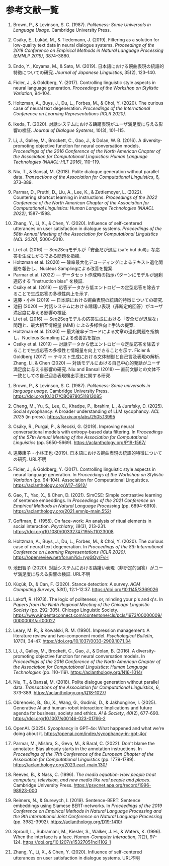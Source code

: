# 参考文献一覧

1. Brown, P., & Levinson, S. C. (1987). *Politeness: Some Universals in Language Usage*. Cambridge University Press.

2. Csáky, É., Lukáč, M., & Tiedemann, J. (2019). Filtering as a solution for low-quality text data in neural dialogue systems. *Proceedings of the 2019 Conference on Empirical Methods in Natural Language Processing (EMNLP 2019)*, 3874–3880.

3. Endo, Y., Koyama, M., & Sato, M. (2019). 日本語における婉曲表現の統語的特徴についての研究. *Journal of Japanese Linguistics*, 35(2), 123–140.

4. Ficler, J., & Goldberg, Y. (2017). Controlling linguistic style aspects in neural language generation. *Proceedings of the Workshop on Stylistic Variation*, 94–104.

5. Holtzman, A., Buys, J., Du, L., Forbes, M., & Choi, Y. (2020). The curious case of neural text degeneration. *Proceedings of the International Conference on Learning Representations (ICLR 2020)*.

6. Ikeda, T. (2020). 対話システムにおける躊躇表現がユーザ満足度に与える影響の検証. *Journal of Dialogue Systems*, 10(3), 101–115.

7. Li, J., Galley, M., Brockett, C., Gao, J., & Dolan, W. B. (2016). A diversity-promoting objective function for neural conversation models. *Proceedings of the 2016 Conference of the North American Chapter of the Association for Computational Linguistics: Human Language Technologies (NAACL-HLT 2016)*, 110–119.

8. Niu, T., & Bansal, M. (2018). Polite dialogue generation without parallel data. *Transactions of the Association for Computational Linguistics*, 6, 373–389.

9. Parmar, D., Pruthi, D., Liu, A., Lee, K., & Zettlemoyer, L. (2022). Countering shortcut learning in instructions. *Proceedings of the 2022 Conference of the North American Chapter of the Association for Computational Linguistics: Human Language Technologies (NAACL 2022)*, 1587–1598.

10. Zhang, Y., Li, X., & Chen, Y. (2020). Influence of self-centered utterances on user satisfaction in dialogue systems. *Proceedings of the 58th Annual Meeting of the Association for Computational Linguistics (ACL 2020)*, 5000–5010.


- Li et al. (2016) — Seq2Seqモデルが「安全だが退屈 (safe but dull)」な応答を生成しがちである問題を指摘.
- Holtzman et al. (2020) — 確率最大化デコーディングによるテキスト退化問題を報告し、Nucleus Samplingによる改善を提案.
- Parmar et al. (2022) — データセット作成時の指示パターンにモデルが過剰適応する "instruction bias" を検証.
- Csáky et al. (2019) — 応答データから低エントロピーの定型応答を除去することで生成応答の多様性向上を示す.
- 遠藤・小林 (2019) — 日本語における婉曲表現の統語的特徴についての研究.
- 池田 (2020) — 対話システムにおける躊躇い表現（非断定的回答）がユーザ満足度に与える影響の検証.
- Li et al. (2016) — Seq2Seqモデルの応答生成における「安全だが退屈な」問題と、最大相互情報量 (MMI) による多様性向上手法の提案.
- Holtzman et al. (2020) — 最大確率デコードによる文章の退化問題を指摘し、Nucleus Sampling による改善策を提示.
- Csáky et al. (2019) — 対話データから低エントロピーな定型応答を除去することで生成応答の多様性と情報量を向上できることを示す.
Ficler & Goldberg (2017) — テキスト生成における文体制御と自己言及表現の解析.
Zhang, Li, & Chen (2020) — 対話モデルにおける自己中心的発話がユーザ満足度に与える影響の研究.
Niu and Bansal (2018) — 直前文脈との文体不一致としての自己迎合表現検出手法に関する研究.
[^1]: OpenAI (2025). Sycophancy in GPT-4o: what happened and what we’re doing about it.
[^2]: Goffman (1955), Brown & Levinson (1987), および迎合に関する社会心理学的文献群。
[^3]: Brown, P., & Levinson, S. C. (1987). Politeness: Some universals in language usage.
[^4]: Goffman, E. (1955). On Face-work: An Analysis of Ritual Elements in Social Interaction.
[^5]: Li, J., Galley, M., Brockett, C., Gao, J., & Dolan, B. (2016). A diversity-promoting objective function for neural conversation generation. arXiv:1510.03055.
[^6]: Holtzman, A., Buys, J., Du, L., Forbes, M., & Choi, Y. (2020). The curious case of neural text degeneration. ICLR.
[^7]: Cheng, H., Bandy, J., Zhang, M., et al. (2025). Social sycophancy: A broader understanding of LLM sycophancy. ACL (in press).
[^8]: Reeves, B., & Nass, C. (1996). The Media Equation: How People Treat Computers, Television, and New Media Like Real People and Places.
[^1]: Leary, M. R., & Kowalski, R. M. (1990). Impression management: A literature review and two-component model. Psychological Bulletin, 107(1), 34–47.
[^2]: Goffman, E. (1955). On Face-work: An Analysis of Ritual Elements in Social Interaction. Psychiatry.
[^3]: Brown, P., & Levinson, S. C. (1987). Politeness: Some Universals in Language Usage. Cambridge University Press.
[^4]: Li, J., Galley, M., Brockett, C., Gao, J., & Dolan, B. (2016). A diversity-promoting objective function for neural conversation generation. NAACL 2016.
[^5]: Holtzman, A., Buys, J., Du, L., Forbes, M., & Choi, Y. (2020). The Curious Case of Neural Text Degeneration. ICLR 2020.
[^6]: Cheng, M., Yu, S., Lee, C., Khadpe, P., Ibrahim, L., & Jurafsky, D. (2025). Social sycophancy: A broader understanding of LLM sycophancy. ACL 2025 (in press).
[^7]: Reeves, B., & Nass, C. (1996). The Media Equation: How People Treat Computers, Television, and New Media Like Real People and Places. Cambridge University Press.
[^8]: Sproull, L., Subramani, M., Kiesler, S., Walker, J. H., & Waters, K. (1996). When the interface is a face. Human-Computer Interaction, 11(2), 97–124.
	•	Brown, P., & Levinson, S. C. (1987). Politeness: Some universals in language usage. Cambridge University Press.
	•	Cheng, M., Yu, S., Lee, C., Khadpe, P., Ibrahim, L., & Jurafsky, D. (2025). Social sycophancy: A broader understanding of LLM sycophancy. arXiv preprint arXiv:2505.13995.
	•	Ficler, J., & Goldberg, Y. (2017). Controlling linguistic style aspects in neural language generation. In Proceedings of the Workshop on Stylistic Variation (pp. 94–104). Association for Computational Linguistics.
	•	Gao, T., Yao, X., & Chen, D. (2021). SimCSE: Simple contrastive learning of sentence embeddings. In Proceedings of EMNLP 2021 (pp. 6894–6910). Association for Computational Linguistics.
	•	Küçük, D., & Can, F. (2020). Stance detection: A survey. ACM Computing Surveys, 53(1), 12:1–12:37.
	•	Lakoff, R. (1973). The logic of politeness; or, minding your P’s and Q’s. In Papers from the Ninth Regional Meeting of the Chicago Linguistic Society (pp. 292–305). Chicago Linguistic Society.
	•	Li, J., Galley, M., Brockett, C., Gao, J., & Dolan, W. B. (2016). A diversity-promoting objective function for neural conversation generation. In Proceedings of NAACL 2016 (pp. 110–119). Association for Computational Linguistics.
	•	Obrenovic, B., Gu, X., Wang, G., Godinic, D., & Jakhongirov, I. (2025). Generative AI and human–robot interaction: Implications and future agenda for business, society and ethics. AI & Society, 40(2), 677–690.
	•	Reimers, N., & Gurevych, I. (2019). Sentence-BERT: Sentence embeddings using Siamese BERT-networks. In Proceedings of EMNLP-IJCNLP 2019 (pp. 3982–3992). Association for Computational Linguistics.
	•	Sproull, L., Subramani, M., Kiesler, S., Walker, J. H., & Waters, K. (1996). When the interface is a face. Human-Computer Interaction, 11(2), 97–124.


    重複を除去し、APA形式に整理した参考文献リスト（アルファベット順）：

1. Brown, P., & Levinson, S. C. (1987). *Politeness: Some universals in language usage*. Cambridge University Press. https://doi.org/10.1017/CBO9780511813085

2. Cheng, M., Yu, S., Lee, C., Khadpe, P., Ibrahim, L., & Jurafsky, D. (2025). Social sycophancy: A broader understanding of LLM sycophancy. *ACL 2025* (in press). https://arxiv.org/abs/2505.13995

3. Csáky, R., Purgai, P., & Recski, G. (2019). Improving neural conversational models with entropy-based data filtering. In *Proceedings of the 57th Annual Meeting of the Association for Computational Linguistics* (pp. 5650-5669). https://aclanthology.org/P19-1567/

4. 遠藤康子・小林正也 (2019). 日本語における婉曲表現の統語的特徴についての研究. URL不明

5. Ficler, J., & Goldberg, Y. (2017). Controlling linguistic style aspects in neural language generation. In *Proceedings of the Workshop on Stylistic Variation* (pp. 94-104). Association for Computational Linguistics. https://aclanthology.org/W17-4912/

6. Gao, T., Yao, X., & Chen, D. (2021). SimCSE: Simple contrastive learning of sentence embeddings. In *Proceedings of the 2021 Conference on Empirical Methods in Natural Language Processing* (pp. 6894-6910). https://aclanthology.org/2021.emnlp-main.552/

7. Goffman, E. (1955). On face-work: An analysis of ritual elements in social interaction. *Psychiatry*, *18*(3), 213-231. https://doi.org/10.1080/00332747.1955.11023008

8. Holtzman, A., Buys, J., Du, L., Forbes, M., & Choi, Y. (2020). The curious case of neural text degeneration. In *Proceedings of the 8th International Conference on Learning Representations (ICLR 2020)*. https://openreview.net/forum?id=rygGQyrFvH

9. 池田智子 (2020). 対話システムにおける躊躇い表現（非断定的回答）がユーザ満足度に与える影響の検証. URL不明

10. Küçük, D., & Can, F. (2020). Stance detection: A survey. *ACM Computing Surveys*, *53*(1), 12:1-12:37. https://doi.org/10.1145/3369026

11. Lakoff, R. (1973). The logic of politeness; or, minding your p's and q's. In *Papers from the Ninth Regional Meeting of the Chicago Linguistic Society* (pp. 292-305). Chicago Linguistic Society. https://www.ingentaconnect.com/contentone/cls/pcls/1973/00000009/00000001/art00027

12. Leary, M. R., & Kowalski, R. M. (1990). Impression management: A literature review and two-component model. *Psychological Bulletin*, *107*(1), 34-47. https://doi.org/10.1037/0033-2909.107.1.34

13. Li, J., Galley, M., Brockett, C., Gao, J., & Dolan, B. (2016). A diversity-promoting objective function for neural conversation models. In *Proceedings of the 2016 Conference of the North American Chapter of the Association for Computational Linguistics: Human Language Technologies* (pp. 110-119). https://aclanthology.org/N16-1014/

14. Niu, T., & Bansal, M. (2018). Polite dialogue generation without parallel data. *Transactions of the Association for Computational Linguistics*, *6*, 373-389. https://aclanthology.org/Q18-1027/

15. Obrenovic, B., Gu, X., Wang, G., Godinic, D., & Jakhongirov, I. (2025). Generative AI and human-robot interaction: Implications and future agenda for business, society and ethics. *AI & Society*, *40*(2), 677-690. https://doi.org/10.1007/s00146-023-01766-2

16. OpenAI. (2025). Sycophancy in GPT-4o: What happened and what we're doing about it. https://openai.com/index/sycophancy-in-gpt-4o/

17. Parmar, M., Mishra, S., Geva, M., & Baral, C. (2022). Don't blame the annotator: Bias already starts in the annotation instructions. In *Proceedings of the 17th Conference of the European Chapter of the Association for Computational Linguistics* (pp. 1779-1789). https://aclanthology.org/2023.eacl-main.130/

18. Reeves, B., & Nass, C. (1996). *The media equation: How people treat computers, television, and new media like real people and places*. Cambridge University Press. https://psycnet.apa.org/record/1996-98923-000

19. Reimers, N., & Gurevych, I. (2019). Sentence-BERT: Sentence embeddings using Siamese BERT-networks. In *Proceedings of the 2019 Conference on Empirical Methods in Natural Language Processing and the 9th International Joint Conference on Natural Language Processing* (pp. 3982-3992). https://aclanthology.org/D19-1410/

20. Sproull, L., Subramani, M., Kiesler, S., Walker, J. H., & Waters, K. (1996). When the interface is a face. *Human-Computer Interaction*, *11*(2), 97-124. https://doi.org/10.1207/s15327051hci1102_1

21. Zhang, Y., Li, X., & Chen, Y. (2020). Influence of self-centered utterances on user satisfaction in dialogue systems. URL不明